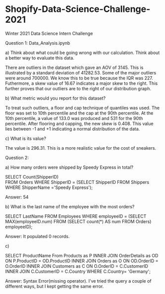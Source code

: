 # Shopify-Data-Science-Challenge-2021
Winter 2021 Data Science Intern Challenge

Question 1: Data_Analysis.ipynb

a) Think about what could be going wrong with our calculation. Think about a better way to evaluate this data. 
      
There are outliers in the dataset which gave an AOV of 3145. This is illustrated by a standard deviation of 41282.53. Some of the major outliers were around 700000. We know this to be true because the IQR was 227. Futhermore, a skew value of 16.67 indicates a major skew to the right. This further proves that our outliers are to the right of our distribution graph. 
   
b) What metric would you report for this dataset?

To treat such outliers, a floor and cap technique of quantiles was used. The floor was set to 10th percentile and the cap at the 90th percentile. At the 10th percentile, a value of 133.0 was produced and 531 for the 90th percentile. After flooring and capping, the new skew is 0.408. This value lies between -1 and +1 indicating a normal distribution of the data. 


c) What is its value?

The value is 296.31. This is a more realistic value for the cost of sneakers. 



Question 2:

a) How many orders were shipped by Speedy Express in total?

  SELECT Count(ShipperID)  
  FROM Orders 
  WHERE ShipperID = 
  (SELECT ShipperID 
  FROM Shippers  
  WHERE ShipperName ='Speedy Express');

  Answer: 54

b) What is the last name of the employee with the most orders?

  SELECT LastName
  FROM Employees
  WHERE employeeID =
    (SELECT MAX(employeeID.num)
        FROM (SELECT count(*) AS num
              FROM Orders) employeeID);

  Answer: It populated 0 records. 
  
c) 

  SELECT ProductName
  From Products as P
      INNER JOIN 
      OrderDetails as OD
      ON P.ProductID = OD.ProductID
          INNER JOIN
          Orders as O
          ON OD.OrderID = O.OrderID
              INNER JOIN
              Customers as C
              ON O.OrderID = C.CustomerID
                       INNER JOIN  C.CustomerID = C.Country 
  WHERE C.Country= 'Germany';


  Answer: Syntax Error(missing operator). I've tried the query a couple of different ways, but I kept getting the same error. 
